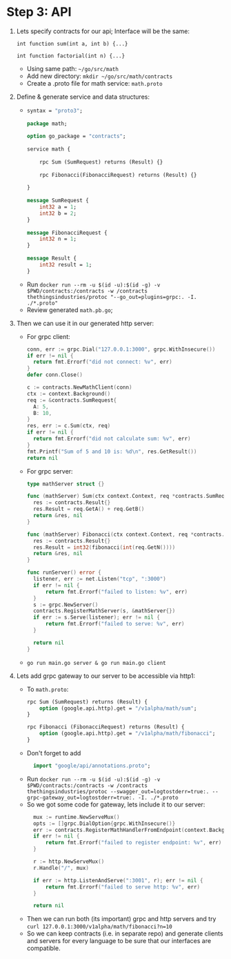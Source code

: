 # Step 3: API

1. Lets specify contracts for our api; Interface will be the same:
    ```
    int function sum(int a, int b) {...}
    
    int function factorial(int n) {...}
    ```  
    - Using same path: `~/go/src/math`
    - Add new directory: `mkdir ~/go/src/math/contracts`
    - Create a .proto file for math service: `math.proto`
2. Define & generate service and data structures:
    - ```proto
      syntax = "proto3";
    
      package math;
    
      option go_package = "contracts";
    
      service math {
    
          rpc Sum (SumRequest) returns (Result) {}
    
          rpc Fibonacci(FibonacciRequest) returns (Result) {}
    
      }
    
      message SumRequest {
          int32 a = 1;
          int32 b = 2;
      }
    
      message FibonacciRequest {
          int32 n = 1;
      }
    
      message Result {
          int32 result = 1;
      }

      ```
    - Run `docker run --rm -u $(id -u):$(id -g) -v $PWD/contracts:/contracts -w /contracts thethingsindustries/protoc "--go_out=plugins=grpc:. -I. ./*.proto"`
    - Review generated `math.pb.go`;
    
3. Then we can use it in our generated http server:
    - For grpc client:
      ```go
      conn, err := grpc.Dial("127.0.0.1:3000", grpc.WithInsecure())
      if err != nil {
      	return fmt.Errorf("did not connect: %v", err)
      }
      defer conn.Close()
      
      c := contracts.NewMathClient(conn)
      ctx := context.Background()
      req := &contracts.SumRequest{
      	A: 5,
      	B: 10,
      }
      res, err := c.Sum(ctx, req)
      if err != nil {
      	return fmt.Errorf("did not calculate sum: %v", err)
      }
      fmt.Printf("Sum of 5 and 10 is: %d\n", res.GetResult())
      return nil
      ```
    - For grpc server:
      ```go
      type mathServer struct {}
      
      func (mathServer) Sum(ctx context.Context, req *contracts.SumRequest) (*contracts.Result, error) {
      	res := contracts.Result{}
      	res.Result = req.GetA() + req.GetB()
      	return &res, nil
      }
      
      func (mathServer) Fibonacci(ctx context.Context, req *contracts.FibonacciRequest) (*contracts.Result, error) {
      	res := contracts.Result{}
      	res.Result = int32(fibonacci(int(req.GetN())))
      	return &res, nil
      }
      
      func runServer() error {
      	listener, err := net.Listen("tcp", ":3000")
      	if err != nil {
      		return fmt.Errorf("failed to listen: %v", err)
      	}
      	s := grpc.NewServer()
      	contracts.RegisterMathServer(s, &mathServer{})
      	if err := s.Serve(listener); err != nil {
      		return fmt.Errorf("failed to serve: %v", err)
      	}
      
      	return nil
      }
      ```
    - `go run main.go server & go run main.go client`
      
4. Lets add grpc gateway to our server to be accessible via http1:
    - To `math.proto`:
      ```proto
      rpc Sum (SumRequest) returns (Result) {
          option (google.api.http).get = "/v1alpha/math/sum";
      }
      
      rpc Fibonacci (FibonacciRequest) returns (Result) {
          option (google.api.http).get = "/v1alpha/math/fibonacci";
      }
      ```
    - Don't forget to add 
      ```proto
        import "google/api/annotations.proto";
      ```
    - Run `docker run --rm -u $(id -u):$(id -g) -v $PWD/contracts:/contracts -w /contracts thethingsindustries/protoc --swagger_out=logtostderr=true:. --grpc-gateway_out=logtostderr=true:. -I. ./*.proto`
    - So we got some code for gateway, lets include it to our server:
      ```go
      	mux := runtime.NewServeMux()
      	opts := []grpc.DialOption{grpc.WithInsecure()}
      	err := contracts.RegisterMathHandlerFromEndpoint(context.Background(), mux, ":3000", opts)
      	if err != nil {
      		return fmt.Errorf("failed to register endpoint: %v", err)
      	}
      
      	r := http.NewServeMux()
      	r.Handle("/", mux)
      
      	if err := http.ListenAndServe(":3001", r); err != nil {
      		return fmt.Errorf("failed to serve http: %v", err)
      	}
      
      	return nil
      ``` 
    - Then we can run both (its important) grpc and http servers and try `curl 127.0.0.1:3000/v1alpha/math/fibonacci?n=10`
    - So we can keep contracts (i.e. in separate repo) and generate clients and servers for every language to be sure that our interfaces are compatible.
    